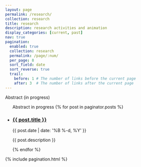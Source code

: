 ```yaml
---
layout: page
permalink: /research/
collection: research
title: research
description: research activities and animation
display_categories: [current, past]
nav: true
pagination:
  enabled: true
  collection: research
  permalink: /page/:num/
  per_page: 8
  sort_field: date
  sort_reverse: true
  trail:
    before: 1 # The number of links before the current page
    after: 3  # The number of links after the current page
---
```

<div class="post"> 
  <div class="header-bar">
    <!-- <h1>Teaching</h1>
    <h2>Material for courses</h2> -->
    Abstract (in progress)
  </div>

  <ul class="post-list">
    Abstract in progress
    {% for post in paginator.posts %}
      <li>
        <h3><a class="post-title" href="{{ post.url | prepend: site.baseurl }}">{{ post.title }}</a></h3>
        <p class="post-meta">{{ post.date | date: '%B %-d, %Y' }}</p>
        <p>{{ post.description }}</p>
      </li>
    {% endfor %}
  </ul>

  {% include pagination.html %}

<!-- </div> -->
